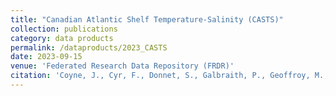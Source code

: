 ```yaml
---
title: "Canadian Atlantic Shelf Temperature-Salinity (CASTS)"
collection: publications
category: data products
permalink: /dataproducts/2023_CASTS
date: 2023-09-15
venue: 'Federated Research Data Repository (FRDR)'
citation: 'Coyne, J., Cyr, F., Donnet, S., Galbraith, P., Geoffroy, M., Hebert, D., Layton, C., Ratsimandresy, A., Snook, S., Soontiens, N., Walkusz, W. (2023). Canadian Atlantic Shelf Temperature-Salinity (CASTS). Federated Research Data Repository. https://doi.org/10.20383/103.01191'
---
```

